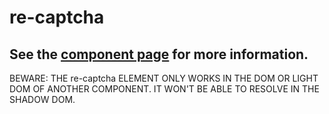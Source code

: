 re-captcha
==========

## See the [component page](http://cbalit.github.io/re-captcha/components/re-captcha/) for more information.

BEWARE: THE re-captcha ELEMENT ONLY WORKS IN THE DOM OR LIGHT DOM OF ANOTHER COMPONENT. IT WON'T BE ABLE TO RESOLVE IN THE SHADOW DOM.
